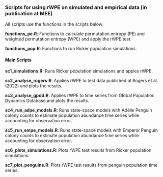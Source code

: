 ### **Scripts for using rWPE on simulated and empirical data (in publication at MEE)**

All scripts use the functions in the scripts below:

**functions_pe.R**: Functions to calculate permutation entropy (PE) and weighted permutation entropy (WPE) and apply the rWPE test.

**functions_pop.R**: Functions to run Ricker population simulations.


#### Main Scripts

**sc1_simulations.R**: Runs Ricker population simulations and apples rWPE.

**sc2_analyse_rogers.R**: Applies rWPE to test data published at Rogers et al. (2022) and plots the results.

**sc3_analyse_gpdd.R**: Applies rWPE to time series from Global Population Dynamics Database and plots the results.

**sc4_run_adpe_models.R**: Runs state-space models with Adélie Penguin colony counts to estimate population abundance time series while accounting for observation error.

**sc5_run_empe_models.R**: Runs state-space models with Emperor Penguin colony counts to estimate population abundance time series while accounting for observation error.

**sc6_plots_simulations.R**: Plots rWPE test results from Ricker population simulations.

**sc7_plot_penguins.R**: Plots rWPE test results from penguin population time series.

